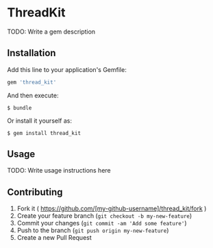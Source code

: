 # ThreadKit

TODO: Write a gem description

## Installation

Add this line to your application's Gemfile:

```ruby
gem 'thread_kit'
```

And then execute:

    $ bundle

Or install it yourself as:

    $ gem install thread_kit

## Usage

TODO: Write usage instructions here

## Contributing

1. Fork it ( https://github.com/[my-github-username]/thread_kit/fork )
2. Create your feature branch (`git checkout -b my-new-feature`)
3. Commit your changes (`git commit -am 'Add some feature'`)
4. Push to the branch (`git push origin my-new-feature`)
5. Create a new Pull Request
